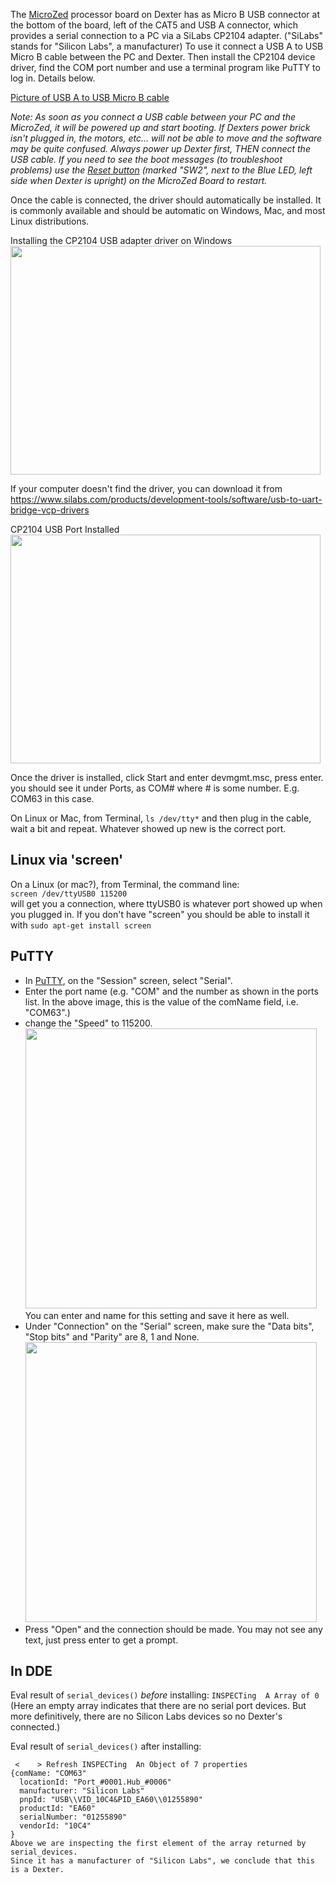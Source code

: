 The [MicroZed](MicroZed) processor board on Dexter has as Micro B USB connector at the bottom of the board, left of the CAT5 and USB A connector, which provides a serial connection to a PC via a SiLabs CP2104 adapter. 
("SiLabs" stands for "Silicon Labs", a manufacturer)
To use it connect a USB A to USB Micro B cable between the PC and Dexter. Then install the CP2104 device driver, find the COM port number and use a terminal program like PuTTY to log in. Details below.

[Picture of USB A to USB Micro B cable](https://commons.wikimedia.org/wiki/File:MicroB_USB_Plug.jpg)

_Note: As soon as you connect a USB cable between your PC and the MicroZed, it will be powered up and start booting. If Dexters power brick isn't plugged in, the motors, etc... will not be able to move and the software may be quite confused. Always power up Dexter first, THEN connect the USB cable. If you need to see the boot messages (to troubleshoot problems) use the [Reset button](http://zedboard.org/sites/default/files/product_spec_images/front_view_overlay.png) (marked "SW2", next to the Blue LED, left side when Dexter is upright) on the MicroZed Board to restart._

Once the cable is connected, the driver should automatically be installed. It is commonly available and should be automatic on Windows, Mac, and most Linux distributions.

Installing the CP2104 USB adapter driver on Windows<BR>
<a href="https://raw.githubusercontent.com/HaddingtonDynamics/Dexter/master/Hardware/DexterCP2104Installing.png"><img src="https://raw.githubusercontent.com/HaddingtonDynamics/Dexter/master/Hardware/DexterCP2104Installing.png" height=366 width=496></a>

If your computer doesn't find the driver, you can download it from<br>
https://www.silabs.com/products/development-tools/software/usb-to-uart-bridge-vcp-drivers

CP2104 USB Port Installed<BR>
<a href="https://raw.githubusercontent.com/HaddingtonDynamics/Dexter/master/Hardware/DexterCP2104Installed.png"><img src="https://raw.githubusercontent.com/HaddingtonDynamics/Dexter/master/Hardware/DexterCP2104Installed.png" height=366 width=496></a>

Once the driver is installed, click Start and enter devmgmt.msc, press enter. you should see it under Ports, as COM# where # is some number. E.g. COM63 in this case.

On Linux or Mac, from Terminal, `ls /dev/tty*` and then plug in the cable, wait a bit and repeat. Whatever showed up new is the correct port.

## Linux via 'screen'

On a Linux (or mac?), from Terminal, the command line:<br>
`screen /dev/ttyUSB0 115200`<br>
will get you a connection, where ttyUSB0 is whatever port showed up when you plugged in. If you don't have "screen" you should be able to install it with `sudo apt-get install screen`

## PuTTY
- In [PuTTY](https://www.chiark.greenend.org.uk/~sgtatham/putty/), on the "Session" screen, select "Serial". 
- Enter the port name (e.g. "COM" and the number as shown in the ports list. In the above image, this is the
value of the comName field, i.e. "COM63".)
- change the "Speed" to 115200. <BR>
<img src="https://raw.githubusercontent.com/HaddingtonDynamics/Dexter/master/Hardware/PuTTYSerialSession.png" height="448" width="466"><BR>
You can enter and name for this setting and save it here as well.
- Under "Connection" on the "Serial" screen, make sure the "Data bits", "Stop bits" and "Parity" are 8, 1 and None. <BR>
<img src="https://raw.githubusercontent.com/HaddingtonDynamics/Dexter/master/Hardware/PuTTYSerialSerial.png" width="466" height="448"><BR>
- Press "Open" and the connection should be made. You may not see any text, just press enter to get a prompt.

## In DDE

Eval result of  `serial_devices()` _before_ installing: `INSPECTing  A Array of 0`
(Here an empty array indicates that there are no serial port devices. But more definitively,
there are no Silicon Labs devices so no Dexter's connected.)

Eval result of  `serial_devices()` after installing:
```` 
 <    > Refresh INSPECTing  An Object of 7 properties
{comName: "COM63"
  locationId: "Port_#0001.Hub_#0006"
  manufacturer: "Silicon Labs"
  pnpId: "USB\\VID_10C4&PID_EA60\\01255890"
  productId: "EA60"
  serialNumber: "01255890"
  vendorId: "10C4"
}
Above we are inspecting the first element of the array returned by serial_devices.
Since it has a manufacturer of "Silicon Labs", we conclude that this is a Dexter.
````
